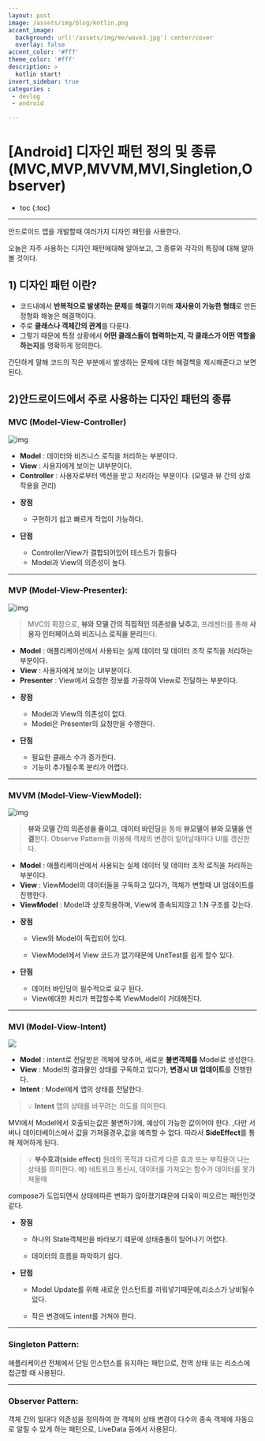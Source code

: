 ```yaml
---
layout: post
image: /assets/img/blog/kotlin.png
accent_image: 
  background: url('/assets/img/me/wave3.jpg') center/cover
  overlay: false
accent_color: '#fff'
theme_color: '#fff'
description: >
  kotlin start!
invert_sidebar: true
categories :
 - devlog	
 - android

---
```

# [Android] 디자인 패턴 정의 및 종류(MVC,MVP,MVVM,MVI,Singletion,Observer)

* toc
{:toc}
---

안드로이드 앱을 개발할때 여러가지 디자인 패턴을 사용한다.

오늘은 자주 사용하는 디자인 패턴에대해 알아보고, 그 종류와 각각의 특징에 대해 알아볼 것이다.

## 1) 디자인 패턴 이란?

* 코드내에서 **반복적으로 발생하는 문제**를 **해결**하기위해 **재사용이 가능한 형태**로 만든 정형화 해놓은 해결책이다.
* 주로 **클래스나 객체간의 관계**를 다룬다.
* 그렇기 때문에 특정 상황에서 **어떤 클래스들이 협력하는지, 각 클래스가 어떤 역할을 하는지**를 명확하게 정의한다.

간단하게 말해  코드의 작은 부분에서 발생하는 문제에 대한 해결책을 제시해준다고 보면 된다.



## 2)안드로이드에서 주로 사용하는 디자인 패턴의 종류

### **MVC (Model-View-Controller)**

![img](https://upload.wikimedia.org/wikipedia/commons/thumb/a/a0/MVC-Process.svg/200px-MVC-Process.svg.png)

- **Model** : 데이터와 비즈니스 로직을 처리하는 부분이다.
- **View** : 사용자에게 보이는 UI부분이다.
- **Controller** : 사용자로부터 액션을 받고 처리하는 부분이다. (모델과 뷰 간의 상호 작용을 관리)

* **장점** 
  * 구현하기 쉽고 빠르게 작업이 가능하다.

* **단점** 
  * Controller/View가 결합되어있어 테스트가 힘들다
  * Model과 View의 의존성이 높다.


---

### **MVP (Model-View-Presenter):** 

![img](https://upload.wikimedia.org/wikipedia/commons/thumb/d/dc/Model_View_Presenter_GUI_Design_Pattern.png/220px-Model_View_Presenter_GUI_Design_Pattern.png)

> MVC의 확장으로, **뷰와 모델 간의 직접적인 의존성을 낮추고**, 프레젠터를 통해 **사용자 인터페이스와 비즈니스 로직을 분리**한다.

- **Model** : 애플리케이션에서 사용되는 실제 데이터 및 데이터 조작 로직을 처리하는 부분이다.
- **View** : 사용자에게 보이는 UI부분이다.
- **Presenter** : View에서 요청한 정보를 가공하여 View로 전달하는 부분이다.

* **장점**
  * Model과 View의 의존성이 없다.
  * Model은 Presenter의 요청만을 수행한다. 

* **단점**
  * 필요한 클래스 수가 증가한다.
  * 기능이 추가될수록 분리가 어렵다.

---

### **MVVM (Model-View-ViewModel):** 

![img](https://upload.wikimedia.org/wikipedia/commons/thumb/8/87/MVVMPattern.png/500px-MVVMPattern.png)

> **뷰와 모델 간의 의존성을 줄이고**, **데이터 바인딩**을 통해 **뷰모델이 뷰와 모델을 연결**한다.  Observe Pattern을 이용해 객체의 변경이 일어날때마다 UI를 갱신한다.

- **Model** : 애플리케이션에서 사용되는 실제 데이터 및 데이터 조작 로직을 처리하는 부분이다.
- **View** : ViewModel의 데이터들을 구독하고 있다가, 객체가 변할때 UI 업데이트를 진행한다.
- **ViewModel** : Model과 상호작용하며, View에 종속되지않고 1:N 구조를 갖는다.

* **장점**

  - View와 Model이 독립되어 있다.

  - ViewModel에서 View 코드가 없기때문에 UnitTest를 쉽게 할수 있다.

* **단점**
  - 데이터 바인딩이 필수적으로 요구 된다.
  - View에대한 처리가 복잡할수록 ViewModel이 거대해진다.

---

### **MVI (Model-View-Intent)**

![](https://velog.velcdn.com/images/jmseb3/post/cb913c74-54cf-40d2-af8a-fdfde17a6701/image.png)

- **Model** : intent로 전달받은 객체에 맞추어, 새로운 **불변객체를** Model로 생성한다.
- **View** : Model의 결과물인 상태를 구독하고 있다가, **변경시 UI 업데이트**를 진행한다.
- **Intent** : Model에게 앱의 상태를 전달한다.

> 💡 **Intent**
>  앱의 상태를 바꾸려는 의도를 의미한다.



MVI에서 Model에서 호출되는값은 불변하기에, 예상이 가능한 값이어야 한다.
,다만 서버나 데이터베이스에서 값을 가져올경우,값을 예측할 수 없다.
따라서 **SideEffect**를 통해 제어하게 된다.

> 💡 **부수효과(side effect)**
> 원래의 목적과 다르게 다른 효과 또는 부작용이 나는 상태를 의미한다.
> 예) 네트워크 통신시, 데이터를 가져오는 함수가 데이터를 못가져올때



compose가 도입되면서 상태에따른 변화가 많아졌기떄문에 더욱이 떠오르는 패턴인것 같다.

* **장점**

  - 하나의 State객체만을 바라보기 떄문에 상태충돌이 일어나기 어렵다.

  - 데이터의 흐름을 파악하기 쉽다.

* **단점**

  - Model Update를 위해 새로운 인스턴트를 끼워넣기때문에,리소스가 낭비될수 있다.

  - 작은 변경에도 intent를 거쳐야 한다.

---

### **Singleton Pattern:** 

애플리케이션 전체에서 단일 인스턴스를 유지하는 패턴으로, 전역 상태 또는 리소스에 접근할 때 사용된다.

---

### **Observer Pattern:** 

객체 간의 일대다 의존성을 정의하여 한 객체의 상태 변경이 다수의 종속 객체에 자동으로 알릴 수 있게 하는 패턴으로, LiveData 등에서 사용된다.